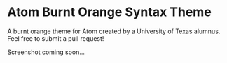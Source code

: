# Atom Burnt Orange Syntax Theme

A burnt orange theme for Atom created by a University of Texas alumnus. Feel free to submit a pull request!

Screenshot coming soon...
